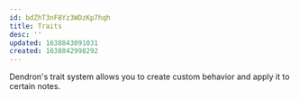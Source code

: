 ```yaml
---
id: bdZhT3nF8Yz3WDzKp7hqh
title: Traits
desc: ''
updated: 1638843091031
created: 1638842998292
---
```


Dendron's trait system allows you to create custom behavior and apply it to certain notes.